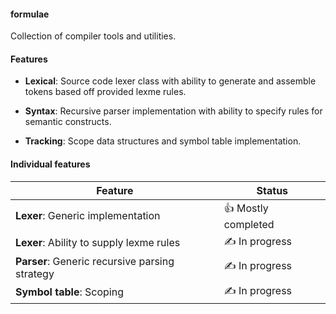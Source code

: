 #### formulae

Collection of compiler tools and utilities.

#### Features

* **Lexical**: Source code lexer class with ability to generate and assemble tokens based off provided lexme rules.

* **Syntax**: Recursive parser implementation with ability to specify rules for semantic constructs.

* **Tracking**: Scope data structures and symbol table implementation.

#### Individual features

| Feature                                    | Status             |
|--------------------------------------------|--------------------|
| **Lexer**: Generic implementation              | 👍 Mostly completed |
| **Lexer**: Ability to supply lexme rules       | ✍️ In progress      |
| **Parser**: Generic recursive parsing strategy | ✍️ In progress      |
| **Symbol table**: Scoping                      | ✍️ In progress      |
